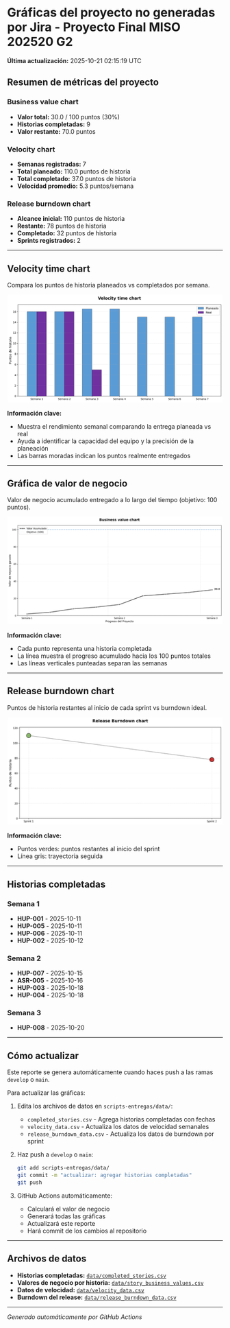 # Gráficas del proyecto no generadas por Jira - Proyecto Final MISO 202520 G2

**Última actualización:** 2025-10-21 02:15:19 UTC

## Resumen de métricas del proyecto

### Business value chart
- **Valor total:** 30.0 / 100 puntos (30%)
- **Historias completadas:** 9
- **Valor restante:** 70.0 puntos

### Velocity chart
- **Semanas registradas:** 7
- **Total planeado:** 110.0 puntos de historia
- **Total completado:** 37.0 puntos de historia
- **Velocidad promedio:** 5.3 puntos/semana

### Release burndown chart
- **Alcance inicial:** 110 puntos de historia
- **Restante:** 78 puntos de historia
- **Completado:** 32 puntos de historia
- **Sprints registrados:** 2

---

## Velocity time chart

Compara los puntos de historia planeados vs completados por semana.

![Gráfica de velocidad](output/velocity_chart.png)

**Información clave:**
- Muestra el rendimiento semanal comparando la entrega planeada vs real
- Ayuda a identificar la capacidad del equipo y la precisión de la planeación
- Las barras moradas indican los puntos realmente entregados

---

## Gráfica de valor de negocio

Valor de negocio acumulado entregado a lo largo del tiempo (objetivo: 100 puntos).

![Gráfica de valor de negocio](output/business_value_chart.png)

**Información clave:**
- Cada punto representa una historia completada
- La línea muestra el progreso acumulado hacia los 100 puntos totales
- Las líneas verticales punteadas separan las semanas

---

## Release burndown chart

Puntos de historia restantes al inicio de cada sprint vs burndown ideal.

![Gráfica de burndown del release](output/release_burndown_chart.png)

**Información clave:**
- Puntos verdes: puntos restantes al inicio del sprint
- Línea gris: trayectoria seguida

---

## Historias completadas


### Semana 1

- **HUP-001** - 2025-10-11
- **HUP-005** - 2025-10-11
- **HUP-006** - 2025-10-11
- **HUP-002** - 2025-10-12

### Semana 2

- **HUP-007** - 2025-10-15
- **ASR-005** - 2025-10-16
- **HUP-003** - 2025-10-18
- **HUP-004** - 2025-10-18

### Semana 3

- **HUP-008** - 2025-10-20


---

## Cómo actualizar

Este reporte se genera automáticamente cuando haces push a las ramas `develop` o `main`.

Para actualizar las gráficas:

1. Edita los archivos de datos en `scripts-entregas/data/`:
   - `completed_stories.csv` - Agrega historias completadas con fechas
   - `velocity_data.csv` - Actualiza los datos de velocidad semanales
   - `release_burndown_data.csv` - Actualiza los datos de burndown por sprint

2. Haz push a `develop` o `main`:
   ```bash
   git add scripts-entregas/data/
   git commit -m "actualizar: agregar historias completadas"
   git push
   ```

3. GitHub Actions automáticamente:
   - Calculará el valor de negocio
   - Generará todas las gráficas
   - Actualizará este reporte
   - Hará commit de los cambios al repositorio


---

## Archivos de datos

- **Historias completadas:** [`data/completed_stories.csv`](data/completed_stories.csv)
- **Valores de negocio por historia:** [`data/story_business_values.csv`](data/story_business_values.csv)
- **Datos de velocidad:** [`data/velocity_data.csv`](data/velocity_data.csv)
- **Burndown del release:** [`data/release_burndown_data.csv`](data/release_burndown_data.csv)

---

*Generado automáticamente por GitHub Actions*
